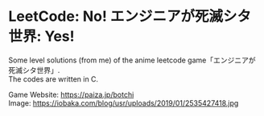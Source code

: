 # LeetCode: No! エンジニアが死滅シタ世界: Yes!

Some level solutions (from me) of the anime leetcode game「エンジニアが死滅シタ世界」.  
The codes are written in C.  

Game Website: https://paiza.jp/botchi  
Image: https://iobaka.com/blog/usr/uploads/2019/01/2535427418.jpg
